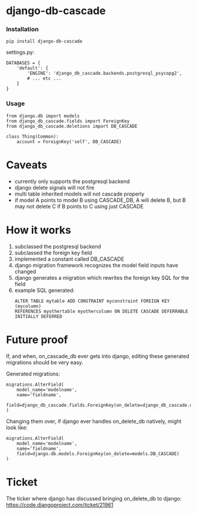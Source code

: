 # django-db-cascade

### Installation
`pip install django-db-cascade`

settings.py:
```
DATABASES = {
    'default': {
        'ENGINE': 'django_db_cascade.backends.postgresql_psycopg2',
        # ... etc ...
    }
}
```

### Usage
```
from django.db import models
from django_db_cascade.fields import ForeignKey
from django_db_cascade.deletions import DB_CASCADE

class Thing(Common):
    account = ForeignKey('self', DB_CASCADE)
```

# Caveats
- currently only supports the postgresql backend
- django delete signals will not fire
- multi table inherited models will not cascade properly
- if model A points to model B using CASCADE_DB, A will delete B, but B may not delete C if B points to C using just CASCADE

# How it works
1. subclassed the postgresql backend
2. subclassed the foreign key field
3. implemented a constant called DB_CASCADE
4. django migration framework recognizes the model field inputs have changed
5. django generates a migration which rewrites the foreign key SQL for the field
6. example SQL generated:
    ```
    ALTER TABLE mytable ADD CONSTRAINT myconstraint FOREIGN KEY (mycolumn)
    REFERENCES myothertable myothercolumn ON DELETE CASCADE DEFERRABLE INITIALLY DEFERRED
    ```

# Future proof
If, and when, on_cascade_db ever gets into django, editing these generated migrations should be very easy.

Generated migrations:
```
migrations.AlterField(
    model_name='modelname',
    name='fieldname',
    field=django_db_cascade.fields.ForeignKey(on_delete=django_db_cascade.deletions.DB_CASCADE)
)
```

Changing them over, if django ever handles on_delete_db natively, might look like:
```
migrations.AlterField(
    model_name='modelname',
    name='fieldname',
    field=django.db.models.ForeignKey(on_delete=models.DB_CASCADE)
)
```

# Ticket
The ticker where django has discussed bringing on_delete_db to django:
https://code.djangoproject.com/ticket/21961

